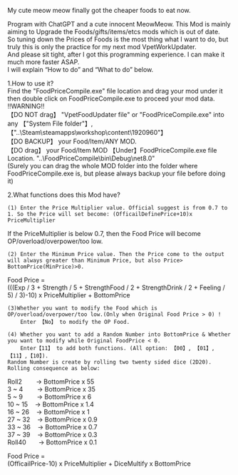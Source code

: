 My cute meow meow finally got the cheaper foods to eat now.  

  
Program with ChatGPT and a cute innocent MeowMeow.
This Mod is mainly aiming to Upgrade the Foods/gifts/items/etcs mods which is out of date.  
So tuning down the Prices of Foods is the most thing what I want to do, but truly this is only the practice for my next mod VpetWorkUpdater.  
And please sit tight, after I got this programming experience. I can make it much more faster ASAP.  
I will explain “How to do” and “What to do” below.  

1.How to use it?  
  Find the "FoodPriceCompile.exe" file location and drag your mod under it then double click on FoodPriceCompile.exe to proceed your mod data.  
!!WARNING!!  
  【DO NOT drag】 "VpetFoodUpdater file" or "FoodPriceCompile.exe" into any 【"System File folder"】,【"..\Steam\steamapps\workshop\content\1920960"】  
  【DO BACKUP】 your Food/Item/ANY MOD.  
  【DO drag】 your Food/Item MOD 【Under】FoodPriceCompile.exe file Location. "..\FoodPriceCompile\bin\Debug\net8.0"  
  (Surely you can drag the whole MOD folder into the folder where FoodPriceCompile.exe is, but please always backup your file before doing it)
  
2.What functions does this Mod have?  
  
	(1) Enter the Price Multiplier value. Official suggest is from 0.7 to 1. So the Price will set become: (OfficailDefinePrice+10)x PriceMultiplier  
If the PriceMultiplier is below 0.7, then the Food Price will become OP/overload/overpower/too low.  
  
	(2) Enter the Minimum Price value. Then the Price come to the output will always greater than Minimum Price, but also Price> BottomPrice(MinPrice)>0.  
Food Price =   
(((Exp / 3 + Strength / 5 + StrengthFood / 2 + StrengthDrink / 2 + Feeling / 5) / 3)-10) x PriceMultiplier + BottomPrice  
  
	(3)Whether you want to modify the Food which is OP/overload/overpower/too low.(Only when Original Food Price > 0) !  
		Enter 【No】 to modify the OP Food.  
  
	(4) Whether you want to add a Random Number into BottomPrice & Whether you want to modify while Original FoodPrice < 0.  
		Enter【11】 to add both functions. (All option: 【00】, 【01】,【11】,【10】).  
	Random Number is create by rolling two twenty sided dice (2D20). Rolling consequence as below:  
   
Roll2&nbsp;&nbsp;&nbsp;&nbsp;&nbsp;&nbsp;&nbsp;&nbsp;-> BottomPrice x 55   
3 ~ 4&nbsp;&nbsp;&nbsp;&nbsp;&nbsp;&nbsp;&nbsp;&nbsp;-> BottomPrice x 35   
5 ~ 9&nbsp;&nbsp;&nbsp;&nbsp;&nbsp;&nbsp;&nbsp;&nbsp;-> BottomPrice x 6   
10 ~ 15&nbsp;&nbsp;&nbsp;&nbsp;-> BottomPrice x 1.4   
16 ~ 26&nbsp;&nbsp;&nbsp;&nbsp;-> BottomPrice x 1   
27 ~ 32&nbsp;&nbsp;&nbsp;&nbsp;-> BottomPrice x 0.9   
33 ~ 36&nbsp;&nbsp;&nbsp;&nbsp;-> BottomPrice x 0.7   
37 ~ 39&nbsp;&nbsp;&nbsp;&nbsp;-> BottomPrice x 0.3   
Roll40&nbsp;&nbsp;&nbsp;&nbsp;&nbsp;&nbsp;&nbsp;-> BottomPrice x 0.1  
  
Food Price =   
(OfficailPrice-10) x PriceMultiplier +  DiceMultify x BottomPrice  
  
  
